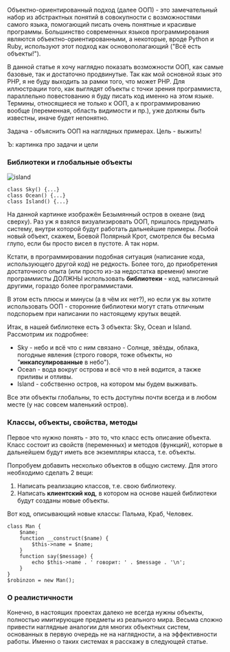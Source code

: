 Объектно-ориентированный подход (далее ООП) - это замечательный набор из абстрактных понятий в совокупности
с возможностями самого языка, помогающий писать очень понятные и красивые программы. 
Большинство современных языков программирования являются объектно-ориентированными,
а некоторые, вроде Python и Ruby, используют этот подход как основополагающий ("Всё есть объекты!").

В данной статье я хочу наглядно показать возможности ООП, как самые базовые, так и достаточно продвинутые.
Так как мой основной язык это PHP, я не буду выходить за рамки того, что может PHP. Для иллюстрации того,
как выглядят объекты с точки зрения программиста, параллельно повестованию я буду писать код
именно на этом языке. Термины, относящиеся не только к ООП, а к программированию вообще
(переменная, область видимости и пр.), уже должны быть известны, иначе будет непонятно.

Задача - объяснить ООП на наглядных примерах. Цель - выжить!

Ъ: картинка про задачи и цели

### Библиотеки и глобальные объекты

![island](media/oop/island.png)

	class Sky() {...}
	class Ocean() {...}
	class Island() {...}

На данной картинке изображён Безымянный остров в океане (вид сверху). Раз уж я взялся визуализировать ООП,
пришлось придумать систему, внутри которой будут работать дальнейшие примеры. Любой новый объект, скажем,
Боевой Полярный Крот, смотрелся бы весьма глупо, если бы просто висел в пустоте. А так норм.

Кстати, в программировании подобная ситуация (написание кода, использующего другой код) не редкость.
Более того, до приобретения достаточного опыта (или просто из-за недостатка времени)
многие программисты ДОЛЖНЫ использовать **библиотеки** - код, написанный другими, гораздо более программистами.

В этом есть плюсы и минусы (а в чём их нет?), но если уж вы хотите использовать ООП - сторонние библиотеки
могут стать отличным подспорьем при написании по настоящему крутых вещей.

Итак, в нашей библиотеке есть 3 объекта: Sky, Ocean и Island. Рассмотрим их подробнее:

+ Sky - небо и всё что с ним связано - Солнце, звёзды, облака, погодные явления (строго говоря, тоже объекты,
но "**инкапсулированные** в небо").
+ Ocean - вода вокруг острова и всё что в ней водится, а также приливы и отливы.
+ Island - собственно остров, на котором мы будем выживать.

Все эти объекты глобальны, то есть доступны почти всегда и в любом месте (у нас совсем маленький остров).


### Классы, объекты, свойства, методы

Первое что нужно понять - это то, что класс есть описание объекта. Класс состоит из свойств (переменных)
и методов (функций), которые в дальнейшем будут иметь все экземпляры класса, т.е. объекты.

Попробуем добавить несколько объектов в общую систему. Для этого необходимо сделать 2 вещи:

1. Написать реализацию классов, т.е. свою библиотеку.
2. Написать **клиентский код**, в котором на основе нашей библиотеки будут созданы новые объекты.

Вот код, описывающий новые классы: Пальма, Краб, Человек.

	class Man {
		$name;
		function __construct($name) {
			$this->name = $name;
		}
		function say($message) {
			echo $this->name . ' говорит: ' . $message . '\n';
		}
	}
	$robinzon = new Man();

### О реалистичности

Конечно, в настоящих проектах далеко не всегда нужны объекты, полностью имитирующие предметы из реального мира.
Весьма сложно привести наглядные аналогии для многих объектных систем, основанных в первую очередь не на наглядности,
а на эффективности работы. Именно о таких системах я расскажу в следующей статье.